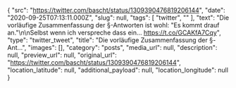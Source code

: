 {
  "src": "https://twitter.com/bascht/status/1309390476819206144",
  "date": "2020-09-25T07:13:11.000Z",
  "slug": null,
  "tags": [
    "twitter",
    ""
  ],
  "text": "Die vorläufige Zusammenfassung der §-Antworten ist wohl: \"Es kommt drauf an.\"\n\nSelbst wenn ich verspreche dass ein… https://t.co/GCAKfA7Cqy",
  "type": "twitter_tweet",
  "title": "Die vorläufige Zusammenfassung der §-Ant…",
  "images": [],
  "category": "posts",
  "media_url": null,
  "description": null,
  "preview_url": null,
  "original_url": "https://twitter.com/bascht/status/1309390476819206144",
  "location_latitude": null,
  "additional_payload": null,
  "location_longitude": null
}